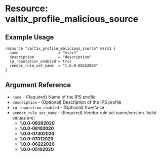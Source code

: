 # Resource: valtix_profile_malicious_source

## Example Usage

```hcl
resource "valtix_profile_malicious_source" msrc1 {
  name                  = "msrc1"
  description           = "description"
  ip_reputation_enabled = true
  vendor_rule_set_name  = "1.0.0-08262020"
}
```

## Argument Reference

* `name` - (Required) Name of the IPS profile
* `description` - (Optional) Description of the IPS profile
* `ip_reputation_enabled` - (Optional) true/false
* `vendor_rule_set_name` - (Required) Vendor rule set name/version. Valid values are:
    * **1.0.0-08262020**
    * **1.0.0-08102020**
    * **1.0.0-07302020**
    * **1.0.0-07012020**
    * **1.0.0-06222020**
    * **1.0.0-05102020**